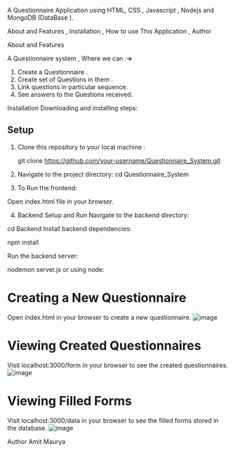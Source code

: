 A Questionnaire Application using HTML, CSS , Javascript , Nodejs and MongoDB (DataBase ).

About and Features , Installation , How to use This Application , Author

About and Features

A Questionnaire system , Where we can :=>

1. Create a Questionnaire .
2. Create set of Questions in them .
3. Link questions in particular sequence.
4. See answers to the Questions received.

Installation
Downloading and installing steps:

## Setup

1. Clone this repository to your local machine :

   git clone https://github.com/your-username/Questionnaire_System.git

2. Navigate to the project directory:
   cd Questionnaire_System

3. To Run the frontend:

Open index.html file in your browser.

4. Backend Setup and Run
   Navigate to the backend directory:

cd Backend
Install backend dependencies:

npm install

Run the backend server:

nodemon server.js or using node:

# Creating a New Questionnaire

Open index.html in your browser to create a new questionnaire.
![image](https://github.com/Amit99100/Questionnaire_System/assets/97939838/e91f5092-7c9d-4c6f-b699-cdd5a9a73f80)


# Viewing Created Questionnaires

Visit localhost:3000/form in your browser to see the created questionnaires.
![image](https://github.com/Amit99100/Questionnaire_System/assets/97939838/b0867068-be5f-4e1b-9533-84b2c069d923)

# Viewing Filled Forms

Visit localhost:3000/data in your browser to see the filled forms stored in the database.
![image](https://github.com/Amit99100/Questionnaire_System/assets/97939838/b55e781a-9ea8-4041-b389-69e359f492ff)


Author
Amit Maurya
